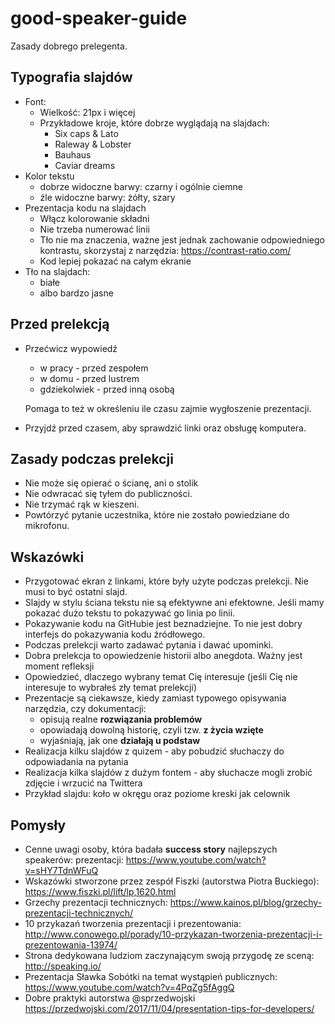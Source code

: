 # good-speaker-guide

Zasady dobrego prelegenta.

## Typografia slajdów

* Font:
    + Wielkość: 21px i więcej
    + Przykładowe kroje, które dobrze wyglądają na slajdach:
        * Six caps & Lato
        * Raleway & Lobster
        * Bauhaus
        * Caviar dreams
* Kolor tekstu
    + dobrze widoczne barwy: czarny i ogólnie ciemne
    + źle widoczne barwy: żółty, szary
* Prezentacja kodu na slajdach
    + Włącz kolorowanie składni
    + Nie trzeba numerować linii
    + Tło nie ma znaczenia, ważne jest jednak zachowanie odpowiedniego kontrastu,
        skorzystaj z narzędzia: <https://contrast-ratio.com/>
    + Kod lepiej pokazać na całym ekranie
* Tło na slajdach:
    + białe
    + albo bardzo jasne

## Przed prelekcją

* Przećwicz wypowiedź
    + w pracy - przed zespołem
    + w domu - przed lustrem
    + gdziekolwiek - przed inną osobą

    Pomaga to też w określeniu ile czasu zajmie wygłoszenie prezentacji.

* Przyjdź przed czasem, aby sprawdzić linki oraz obsługę komputera.

## Zasady podczas prelekcji

* Nie może się opierać o ścianę, ani o stolik
* Nie odwracać się tyłem do publiczności.
* Nie trzymać rąk w kieszeni.
* Powtórzyć pytanie uczestnika, które nie zostało powiedziane do mikrofonu.

## Wskazówki

* Przygotować ekran z linkami, które były użyte podczas prelekcji. Nie musi
   to być ostatni slajd.
* Slajdy w stylu ściana tekstu nie są efektywne ani efektowne. Jeśli mamy
    pokazać dużo tekstu to pokazywać go linia po linii.
* Pokazywanie kodu na GitHubie jest beznadziejne. To nie jest dobry interfejs
    do pokazywania kodu źródłowego.
* Podczas prelekcji warto zadawać pytania i dawać upominki.
* Dobra prelekcja to opowiedzenie historii albo anegdota. Ważny jest moment
    refleksji
* Opowiedzieć, dlaczego wybrany temat Cię interesuje (jeśli Cię nie interesuje
    to wybrałeś zły temat prelekcji)
* Prezentacje są ciekawsze, kiedy zamiast typowego opisywania narzędzia,
   czy dokumentacji:
    + opisują realne **rozwiązania problemów**
    + opowiadają dowolną historię, czyli tzw. **z życia wzięte**
    + wyjaśniają, jak one **działają u podstaw**
* Realizacja kilku slajdów z quizem - aby pobudzić słuchaczy do odpowiadania
    na pytania
* Realizacja kilka slajdów z dużym fontem - aby słuchacze mogli zrobić zdjęcie
    i wrzucić na Twittera
* Przykład slajdu: koło w okręgu oraz poziome kreski jak celownik

## Pomysły

* Cenne uwagi osoby, która badała **success story** najlepszych speakerów:
    prezentacji: https://www.youtube.com/watch?v=sHY7TdnWFuQ
* Wskazówki stworzone przez zespół Fiszki (autorstwa Piotra Buckiego):
    https://www.fiszki.pl/lift/lp,1620.html
* Grzechy prezentacji technicznych:
    https://www.kainos.pl/blog/grzechy-prezentacji-technicznych/
* 10 przykazań tworzenia prezentacji i prezentowania:
    http://www.conowego.pl/porady/10-przykazan-tworzenia-prezentacji-i-prezentowania-13974/
* Strona dedykowana ludziom zaczynającym swoją przygodę ze sceną:
    http://speaking.io/
* Prezentacja Sławka Sobótki na temat wystąpień publicznych:
    https://www.youtube.com/watch?v=4PqZg5fAggQ
* Dobre praktyki autorstwa @sprzedwojski
    https://przedwojski.com/2017/11/04/presentation-tips-for-developers/
